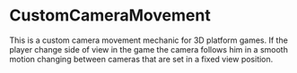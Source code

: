 # CustomCameraMovement
This is a custom camera movement mechanic for 3D platform games. If the player change side of view in the game the camera follows him in a smooth motion changing between cameras that are set in a fixed view position.
